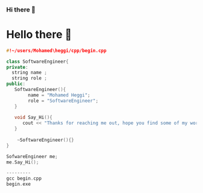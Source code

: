 ### Hi there 👋

<!--
**mtheggi/mtheggi** is a ✨ _special_ ✨ repository because its `README.md` (this file) appears on your GitHub profile.

Here are some ideas to get you started:

- 🔭 I’m currently working on ...
- 🌱 I’m currently learning ...
- 👯 I’m looking to collaborate on ...
- 🤔 I’m looking for help with ...
- 💬 Ask me about ...
- 📫 How to reach me: ...
- 😄 Pronouns: ...
- ⚡ Fun fact: ...
-->

#  Hello there 👋


```cpp
#!~/users/Mohamed\heggi/cpp/begin.cpp 

class SoftwareEngineer{
private: 
  string name ; 
  string role ;
public: 
   SoftwareEngineer(){
        name = "Mohamed Heggi"; 
        role = "SoftwareEngineer"; 
   }
   
   void Say_Hi(){
      cout << "Thanks for reaching me out, hope you find some of my work interesting." << endl; 
   }
  
    ~SoftwareEngineer(){}
}

SofwareEngineer me; 
me.Say_Hi(); 

---------
gcc begin.cpp
begin.exe
  
```
